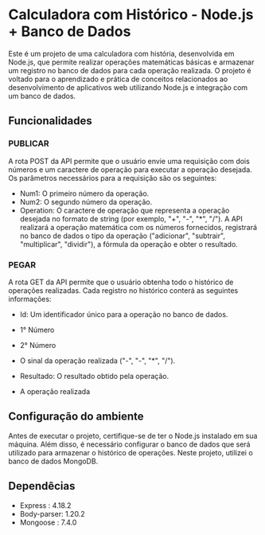 # Calculadora com Histórico - Node.js + Banco de Dados
Este é um projeto de uma calculadora com história, desenvolvida em Node.js, que permite realizar operações matemáticas básicas e armazenar um registro no banco de dados para cada operação realizada. O projeto é voltado para o aprendizado e prática de conceitos relacionados ao desenvolvimento de aplicativos web utilizando Node.js e integração com um banco de dados.

## Funcionalidades

### PUBLICAR
A rota POST da API permite que o usuário envie uma requisição com dois números e um caractere de operação para executar a operação desejada. Os parâmetros necessários para a requisição são os seguintes:

- Num1: O primeiro número da operação.
- Num2: O segundo número da operação.
- Operation: O caractere de operação que representa a operação desejada no formato de string (por exemplo, "+", "-", "*", "/").
A API realizará a operação matemática com os números fornecidos, registrará no banco de dados o tipo da operação ("adicionar", "subtrair", "multiplicar", "dividir"), a fórmula da operação e obter o resultado.

### PEGAR
A rota GET da API permite que o usuário obtenha todo o histórico de operações realizadas. Cada registro no histórico conterá as seguintes informações:

- Id: Um identificador único para a operação no banco de dados.

- 1° Número  
- 2° Número  
- O sinal da operação realizada ("-", "-", "*", "/").

- Resultado: O resultado obtido pela operação.

- A operação realizada 

## Configuração do ambiente

Antes de executar o projeto, certifique-se de ter o Node.js instalado em sua máquina. Além disso, é necessário configurar o banco de dados que será utilizado para armazenar o histórico de operações. Neste projeto, utilizei o banco de dados MongoDB. 

## Dependêcias
   - Express :  4.18.2
   - Body-parser: 1.20.2
   - Mongoose : 7.4.0
